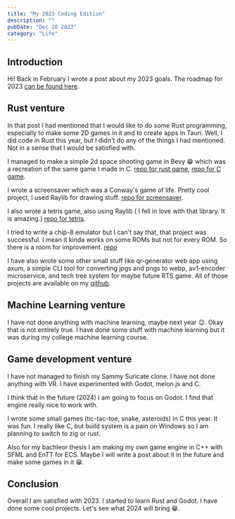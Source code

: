 ```yaml
---
title: "My 2023 Coding Edition"
description: ""
pubDate: "Dec 28 2023"
category: "Life"
---
```


## Introduction

Hi! Back in February I wrote a post about my 2023 goals. The roadmap for 2023 [can be found here](https://blog.gabrielkaszewski.dev/posts/roadmap-for-2023/).

## Rust venture

In that post I had mentioned that I would like to do some Rust programming, especially to make some 2D games in it and to create apps in Tauri. Well, I did code in Rust this year, but I didn't do any of the things I had mentioned. Not in a sense that I would be satisfied with.

I managed to make a simple 2d space shooting game in Bevy 😁 which was a recreation of the same game I made in C. [repo for rust game](https://github.com/GKaszewski/asteroids-rs), [repo for C game](https://github.com/GKaszewski/asteroids).

I wrote a screensaver which was a Conway's game of life. Pretty cool project, I used Raylib for drawing stuff. [repo for screensaver](https://github.com/GKaszewski/screensaver/).

I also wrote a tetris game, also using Raylib ( I fell in love with that library. It is amazing.) [repo for tetris](https://github.com/GKaszewski/tetris-rs/).

I tried to write a chip-8 emulator but I can't say that, that project was successful. I mean it kinda works on some ROMs but not for every ROM. So there is a room for improvement. [repo](https://github.com/GKaszewski/chip8)

I have also wrote some other small stuff like qr-generator web app using axum, a simple CLI tool for converting jpgs and pngs to webp, av1-encoder microservice, and tech tree system for maybe future RTS game. All of those projects are available on my [github](https://github.com/GKaszewski).

## Machine Learning venture

I have not done anything with machine learning, maybe next year 😉. Okay that is not entirely true. I have done some stuff with machine learning but it was during my college machine learning course.

## Game development venture

I have not managed to finish my Sammy Suricate clone. I have not done anything with VR. I have experimented with Godot, melon.js and C.

I think that in the future (2024) I am going to focus on Godot. I find that engine really nice to work with.

I wrote some small games (tic-tac-toe, snake, asteroids) in C this year. It was fun. I really like C, but build system is a pain on Windows so I am planning to switch to zig or rust.

Also for my bachleor thesis I am making my own game engine in C++ with SFML and EnTT for ECS. Maybe I will write a post about it in the future and make some games in it 😁.

## Conclusion

Overall I am satisfied with 2023. I started to learn Rust and Godot. I have done some cool projects. Let's see what 2024 will bring 😁.
